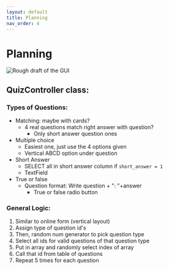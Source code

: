 ```yaml
---
layout: default
title: Planning
nav_order: 4
---
```


# Planning

![Rough draft of the GUI](https://quidology.github.io/assets/img/rough_sketch_gui.jpg)

## QuizController class:

### Types of Questions:

- Matching: maybe with cards?
    - 4 real questions match right answer with question?
        - Only short answer question ones
- Multiple choice
    - Easiest one, just use the 4 options given
    - Vertical ABCD option under question
- Short Answer
    - SELECT all in short answer column if `short_answer = 1`
    - TextField
- True or false
    - Question format: Write question + ": "+answer
        - True or false radio button

### General Logic:

1. Similar to online form (vertical layout)
2. Assign type of question id's
3. Then, random num generator to pick question type
4. Select all ids for valid questions of that question type
5. Put in array and randomly select index of array
6. Call that id from table of questions
7. Repeat 5 times for each question
